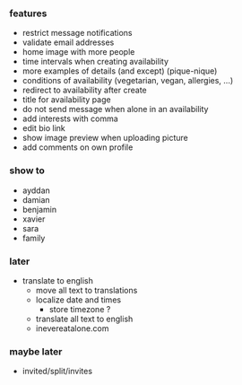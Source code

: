 ### features

- restrict message notifications
- validate email addresses
- home image with more people
- time intervals when creating availability
- more examples of details (and except) (pique-nique)
- conditions of availability (vegetarian, vegan, allergies, ...)
- redirect to availability after create
- title for availability page
- do not send message when alone in an availability
- add interests with comma
- edit bio link
- show image preview when uploading picture
- add comments on own profile

### show to

- ayddan
- damian
- benjamin
- xavier
- sara
- family

### later

- translate to english
  - move all text to translations
  - localize date and times
    - store timezone ?
  - translate all text to english
  - inevereatalone.com

### maybe later

- invited/split/invites
